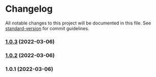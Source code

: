 # Changelog

All notable changes to this project will be documented in this file. See [standard-version](https://github.com/conventional-changelog/standard-version) for commit guidelines.

### [1.0.3](https://github.com/TonyDeplanque/strapi-plugin-migrations/compare/v1.0.2...v1.0.3) (2022-03-06)

### [1.0.2](https://github.com/TonyDeplanque/strapi-plugin-migrations/compare/v1.0.1...v1.0.2) (2022-03-06)

### 1.0.1 (2022-03-06)

